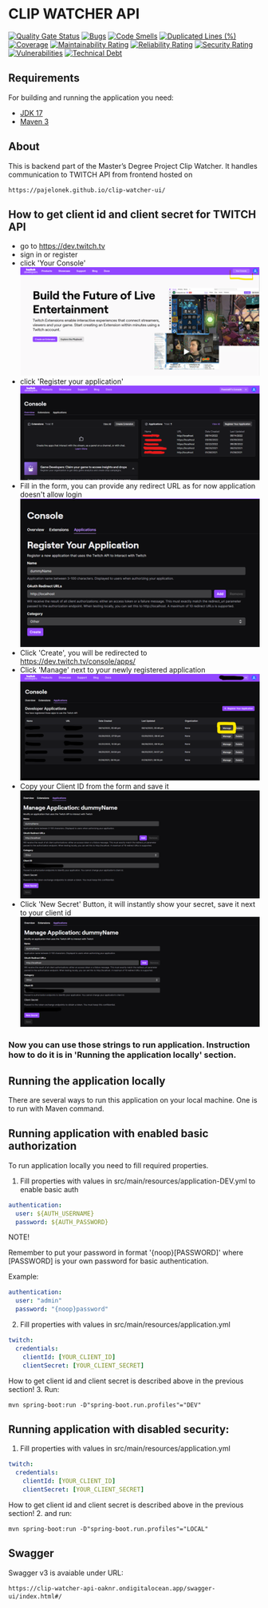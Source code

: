 # CLIP WATCHER API

[![Quality Gate Status](https://sonarcloud.io/api/project_badges/measure?project=pajelonek_clip-watcher-api&metric=alert_status)](https://sonarcloud.io/dashboard?id=pajelonek_clip-watcher-api)
[![Bugs](https://sonarcloud.io/api/project_badges/measure?project=pajelonek_clip-watcher-api&metric=bugs)](https://sonarcloud.io/dashboard?id=pajelonek_clip-watcher-api)
[![Code Smells](https://sonarcloud.io/api/project_badges/measure?project=pajelonek_clip-watcher-api&metric=code_smells)](https://sonarcloud.io/dashboard?id=pajelonek_clip-watcher-api)
[![Duplicated Lines (%)](https://sonarcloud.io/api/project_badges/measure?project=pajelonek_clip-watcher-api&metric=duplicated_lines_density)](https://sonarcloud.io/dashboard?id=pajelonek_clip-watcher-api)
[![Coverage](https://sonarcloud.io/api/project_badges/measure?project=pajelonek_clip-watcher-api&metric=coverage)](https://sonarcloud.io/summary/new_code?id=pajelonek_clip-watcher-api)
[![Maintainability Rating](https://sonarcloud.io/api/project_badges/measure?project=pajelonek_clip-watcher-api&metric=sqale_rating)](https://sonarcloud.io/dashboard?id=pajelonek_clip-watcher-api)
[![Reliability Rating](https://sonarcloud.io/api/project_badges/measure?project=pajelonek_clip-watcher-api&metric=reliability_rating)](https://sonarcloud.io/dashboard?id=pajelonek_clip-watcher-api)
[![Security Rating](https://sonarcloud.io/api/project_badges/measure?project=pajelonek_clip-watcher-api&metric=security_rating)](https://sonarcloud.io/dashboard?id=pajelonek_clip-watcher-api)
[![Vulnerabilities](https://sonarcloud.io/api/project_badges/measure?project=pajelonek_clip-watcher-api&metric=vulnerabilities)](https://sonarcloud.io/dashboard?id=pajelonek_clip-watcher-api)
[![Technical Debt](https://sonarcloud.io/api/project_badges/measure?project=pajelonek_clip-watcher-api&metric=sqale_index)](https://sonarcloud.io/summary/new_code?id=pajelonek_clip-watcher-api)

## Requirements

For building and running the application you need:

- [JDK 17](https://www.oracle.com/java/technologies/downloads/#java17)
- [Maven 3](https://maven.apache.org)

## About

This is backend part of the Master’s Degree Project Clip Watcher.
It handles communication to TWITCH API from frontend hosted on 

```text
https://pajelonek.github.io/clip-watcher-ui/
```

## How to get client id and client secret for TWITCH API
- go to https://dev.twitch.tv
- sign in or register
- click 'Your Console'
  ![Your console Twitch](.github/imgs/console.png?raw=true "Your Console Twitch")
- click 'Register your application'
  ![Register App Twitch](.github/imgs/register.png?raw=true "Register App Twitch")
- Fill in the form, you can provide any redirect URL as for now application doesn't allow login
  ![Fill in the form Twitch](.github/imgs/application_form.png?raw=true "Fill in the form Twitch")
- Click 'Create', you will be redirected to https://dev.twitch.tv/console/apps/
- Click 'Manage' next to your newly registered application
  ![Manage created App Twitch](.github/imgs/manage.png?raw=true "Manage created App Twitch")
- Copy your Client ID from the form and save it
  ![Client ID Twitch](.github/imgs/client_id.png?raw=true "Client ID Twitch")
- Click 'New Secret' Button, it will instantly show your secret, save it next to your client id
  ![Client Secret Twitch](.github/imgs/client_secret.png?raw=true "Client Secret Twitch")


### Now you can use those strings to run application. Instruction how to do it is in 'Running the application locally' section.

## Running the application locally

There are several ways to run this application on your local machine.
One is to run with Maven command.

## Running application with enabled basic authorization
To run application locally you need to fill required properties.
1. Fill properties with values in src/main/resources/application-DEV.yml to enable basic auth
  ```yml
  authentication:
    user: ${AUTH_USERNAME}
    password: ${AUTH_PASSWORD}
  ```
  NOTE! 
  
  Remember to put your password in format '{noop}[PASSWORD]' where [PASSWORD] is your own password for basic authentication.
  
  Example:
  ```yml
  authentication:
    user: "admin"
    password: "{noop}password"
  ```
2. Fill properties with values in src/main/resources/application.yml
  ```yml
  twitch:
    credentials:
      clientId: [YOUR_CLIENT_ID]
      clientSecret: [YOUR_CLIENT_SECRET]
  ```
  How to get client id and client secret is described above in the previous section!
3. Run:
  ```shell
  mvn spring-boot:run -D"spring-boot.run.profiles"="DEV"      
  ```
## Running application with disabled security:
  1. Fill properties with values in src/main/resources/application.yml
```yml
twitch:
  credentials:
    clientId: [YOUR_CLIENT_ID]
    clientSecret: [YOUR_CLIENT_SECRET]
```
How to get client id and client secret is described above in the previous section!
  2. and run:
  ```shell
  mvn spring-boot:run -D"spring-boot.run.profiles"="LOCAL"      
  ```
## Swagger

Swagger v3 is avaiable under URL: 

```text
https://clip-watcher-api-oaknr.ondigitalocean.app/swagger-ui/index.html#/
```